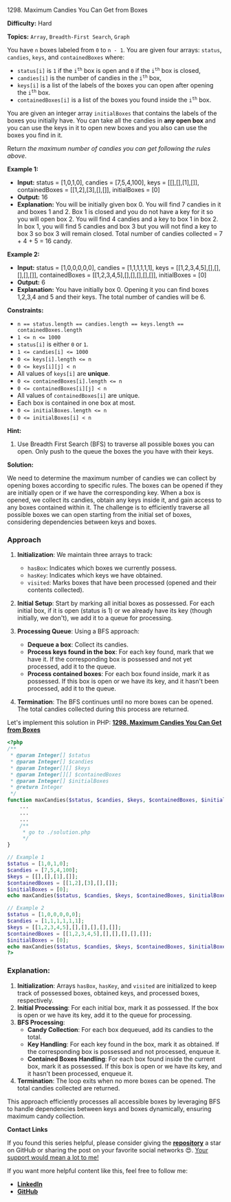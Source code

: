 1298\. Maximum Candies You Can Get from Boxes

**Difficulty:** Hard

**Topics:** `Array`, `Breadth-First Search`, `Graph`

You have `n` boxes labeled from `0` to `n - 1`. You are given four arrays: `status`, `candies`, `keys`, and `containedBoxes` where:

- `status[i]` is `1` if the <code>i<sup>th</sup></code> box is open and `0` if the <code>i<sup>th</sup></code> box is closed,
- `candies[i]` is the number of candies in the <code>i<sup>th</sup></code> box,
- `keys[i]` is a list of the labels of the boxes you can open after opening the <code>i<sup>th</sup></code> box.
- `containedBoxes[i]` is a list of the boxes you found inside the <code>i<sup>th</sup></code> box.

You are given an integer array `initialBoxes` that contains the labels of the boxes you initially have. You can take all the candies in **any open box** and you can use the keys in it to open new boxes and you also can use the boxes you find in it.

Return _the maximum number of candies you can get following the rules above_.

**Example 1:**

- **Input:** status = [1,0,1,0], candies = [7,5,4,100], keys = [[],[],[1],[]], containedBoxes = [[1,2],[3],[],[]], initialBoxes = [0]
- **Output:** 16
- **Explanation:** You will be initially given box 0. You will find 7 candies in it and boxes 1 and 2.
  Box 1 is closed and you do not have a key for it so you will open box 2. You will find 4 candies and a key to box 1 in box 2.
  In box 1, you will find 5 candies and box 3 but you will not find a key to box 3 so box 3 will remain closed.
  Total number of candies collected = 7 + 4 + 5 = 16 candy.

**Example 2:**

- **Input:** status = [1,0,0,0,0,0], candies = [1,1,1,1,1,1], keys = [[1,2,3,4,5],[],[],[],[],[]], containedBoxes = [[1,2,3,4,5],[],[],[],[],[]], initialBoxes = [0]
- **Output:** 6
- **Explanation:** You have initially box 0. Opening it you can find boxes 1,2,3,4 and 5 and their keys.
  The total number of candies will be 6.



**Constraints:**

- `n == status.length == candies.length == keys.length == containedBoxes.length`
- `1 <= n <= 1000`
- `status[i]` is either `0` or `1`.
- `1 <= candies[i] <= 1000`
- `0 <= keys[i].length <= n`
- `0 <= keys[i][j] < n`
- All values of `keys[i]` are **unique**.
- `0 <= containedBoxes[i].length <= n`
- `0 <= containedBoxes[i][j] < n`
- All values of `containedBoxes[i]` are unique.
- Each box is contained in one box at most.
- `0 <= initialBoxes.length <= n`
- `0 <= initialBoxes[i] < n`


**Hint:**
1. Use Breadth First Search (BFS) to traverse all possible boxes you can open. Only push to the queue the boxes the you have with their keys.



**Solution:**

We need to determine the maximum number of candies we can collect by opening boxes according to specific rules. The boxes can be opened if they are initially open or if we have the corresponding key. When a box is opened, we collect its candies, obtain any keys inside it, and gain access to any boxes contained within it. The challenge is to efficiently traverse all possible boxes we can open starting from the initial set of boxes, considering dependencies between keys and boxes.

### Approach
1. **Initialization**: We maintain three arrays to track:
    - `hasBox`: Indicates which boxes we currently possess.
    - `hasKey`: Indicates which keys we have obtained.
    - `visited`: Marks boxes that have been processed (opened and their contents collected).

2. **Initial Setup**: Start by marking all initial boxes as possessed. For each initial box, if it is open (status is 1) or we already have its key (though initially, we don't), we add it to a queue for processing.

3. **Processing Queue**: Using a BFS approach:
    - **Dequeue a box**: Collect its candies.
    - **Process keys found in the box**: For each key found, mark that we have it. If the corresponding box is possessed and not yet processed, add it to the queue.
    - **Process contained boxes**: For each box found inside, mark it as possessed. If this box is open or we have its key, and it hasn't been processed, add it to the queue.

4. **Termination**: The BFS continues until no more boxes can be opened. The total candies collected during this process are returned.

Let's implement this solution in PHP: **[1298. Maximum Candies You Can Get from Boxes](https://github.com/mah-shamim/leet-code-in-php/tree/main/algorithms/001298-maximum-candies-you-can-get-from-boxes/solution.php)**

```php
<?php
/**
 * @param Integer[] $status
 * @param Integer[] $candies
 * @param Integer[][] $keys
 * @param Integer[][] $containedBoxes
 * @param Integer[] $initialBoxes
 * @return Integer
 */
function maxCandies($status, $candies, $keys, $containedBoxes, $initialBoxes) {
    ...
    ...
    ...
    /**
     * go to ./solution.php
     */
}

// Example 1
$status = [1,0,1,0];
$candies = [7,5,4,100];
$keys = [[],[],[1],[]];
$containedBoxes = [[1,2],[3],[],[]];
$initialBoxes = [0];
echo maxCandies($status, $candies, $keys, $containedBoxes, $initialBoxes) . "\n"; // Output: 16

// Example 2
$status = [1,0,0,0,0,0];
$candies = [1,1,1,1,1,1];
$keys = [[1,2,3,4,5],[],[],[],[],[]];
$containedBoxes = [[1,2,3,4,5],[],[],[],[],[]];
$initialBoxes = [0];
echo maxCandies($status, $candies, $keys, $containedBoxes, $initialBoxes) . "\n"; // Output: 6
?>
```

### Explanation:

1. **Initialization**: Arrays `hasBox`, `hasKey`, and `visited` are initialized to keep track of possessed boxes, obtained keys, and processed boxes, respectively.
2. **Initial Processing**: For each initial box, mark it as possessed. If the box is open or we have its key, add it to the queue for processing.
3. **BFS Processing**:
    - **Candy Collection**: For each box dequeued, add its candies to the total.
    - **Key Handling**: For each key found in the box, mark it as obtained. If the corresponding box is possessed and not processed, enqueue it.
    - **Contained Boxes Handling**: For each box found inside the current box, mark it as possessed. If this box is open or we have its key, and it hasn't been processed, enqueue it.
4. **Termination**: The loop exits when no more boxes can be opened. The total candies collected are returned.

This approach efficiently processes all accessible boxes by leveraging BFS to handle dependencies between keys and boxes dynamically, ensuring maximum candy collection.

**Contact Links**

If you found this series helpful, please consider giving the **[repository](https://github.com/mah-shamim/leet-code-in-php)** a star on GitHub or sharing the post on your favorite social networks 😍. [Your support would mean a lot to me!](https://isolatedcompliments.com/v09uayg6h?key=a647d02f1aafcddaf10536d7cd00bd7c)

If you want more helpful content like this, feel free to follow me:

- **[LinkedIn](https://www.linkedin.com/in/arifulhaque/)**
- **[GitHub](https://github.com/mah-shamim)**